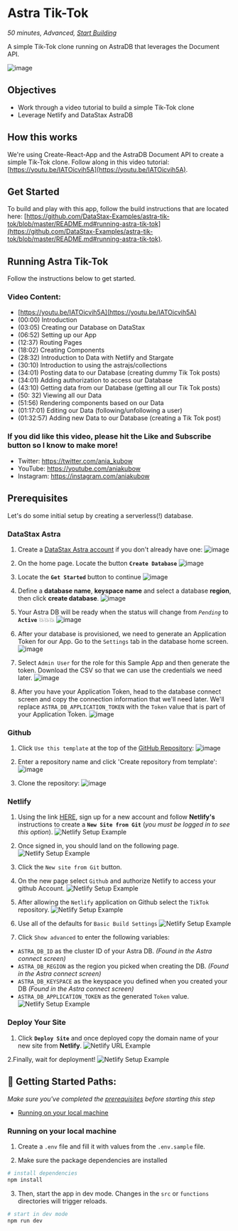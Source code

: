 <!--- STARTEXCLUDE --->
# Astra Tik-Tok
*50 minutes, Advanced, [Start Building](https://github.com/DataStax-Examples/astra-tik-tok/blob/master/README.md#running-astra-tik-tok)*

A simple Tik-Tok clone running on AstraDB that leverages the Document API.
<!--- ENDEXCLUDE --->

![image](https://raw.githubusercontent.com/DataStax-Examples/astra-tik-tok/master/screenshot.jpg)


## Objectives
* Work through a video tutorial to build a simple Tik-Tok clone
* Leverage Netlify and DataStax AstraDB
  
## How this works
We're using Create-React-App and the AstraDB Document API to create a simple Tik-Tok clone.  Follow along in this video tutorial: [https://youtu.be/IATOicvih5A](https://youtu.be/IATOicvih5A).

## Get Started
To build and play with this app, follow the build instructions that are located here: [https://github.com/DataStax-Examples/astra-tik-tok/blob/master/README.md#running-astra-tik-tok](https://github.com/DataStax-Examples/astra-tik-tok/blob/master/README.md#running-astra-tik-tok).

<!--- STARTEXCLUDE --->
## Running Astra Tik-Tok
Follow the instructions below to get started.

### Video Content:
- [https://youtu.be/IATOicvih5A](https://youtu.be/IATOicvih5A)
- (00:00) Introduction
- (03:05) Creating our Database on DataStax
- (06:52) Setting up our App
- (12:37) Routing Pages
- (18:02) Creating Components
- (28:32) Introduction to Data with Netlify and Stargate
- (30:10) Introduction to using the astrajs/collections
- (34:01) Posting data to our Database (creating dummy Tik Tok posts)
- (34:01) Adding authorization to access our Database
- (43:10) Getting data from our Database (getting all our Tik Tok posts)
- (50: 32) Viewing all our Data
- (51:56) Rendering components based on our Data
- (01:17:01) Editing our Data (following/unfollowing a user)
- (01:32:57) Adding new Data to our Database (creating a Tik Tok post)

### If you did like this video, please hit the Like and Subscribe button so I know to make more!
- Twitter: https://twitter.com/ania_kubow
- YouTube: https://youtube.com/aniakubow
- Instagram: https://instagram.com/aniakubow

## Prerequisites
Let's do some initial setup by creating a serverless(!) database.

### DataStax Astra
1. Create a [DataStax Astra account](https://astra.datastax.com/register?utm_source=github&utm_medium=referral&utm_campaign=astra-tik-tok) if you don't already have one:
![image](https://raw.githubusercontent.com/DataStax-Examples/sample-app-template/master/screenshots/astra-register-basic-auth.png)

2. On the home page. Locate the button **`Create Database`**
![image](https://raw.githubusercontent.com/DataStax-Examples/sample-app-template/master/screenshots/astra-dashboard.png)

3. Locate the **`Get Started`** button to continue
![image](https://raw.githubusercontent.com/DataStax-Examples/sample-app-template/master/screenshots/astra-select-plan.png)

4. Define a **database name**, **keyspace name** and select a database **region**, then click **create database**.
![image](https://raw.githubusercontent.com/DataStax-Examples/sample-app-template/master/screenshots/astra-create-db.png)

5. Your Astra DB will be ready when the status will change from *`Pending`* to **`Active`** 💥💥💥 
![image](https://raw.githubusercontent.com/DataStax-Examples/sample-app-template/master/screenshots/astra-db-active.png)

6. After your database is provisioned, we need to generate an Application Token for our App. Go to the `Settings` tab in the database home screen.
![image](https://raw.githubusercontent.com/DataStax-Examples/sample-app-template/master/screenshots/astra-db-settings.png)

1. Select `Admin User` for the role for this Sample App and then generate the token. Download the CSV so that we can use the credentials we need later.
![image](https://raw.githubusercontent.com/DataStax-Examples/sample-app-template/master/screenshots/astra-db-settings-token.png)

1. After you have your Application Token, head to the database connect screen and copy the connection information that we'll need later. We'll replace `ASTRA_DB_APPLICATION_TOKEN` with the `Token` value that is part of your Application Token.
![image](https://raw.githubusercontent.com/DataStax-Examples/sample-app-template/master/screenshots/astra-db-connect.png)

### Github
1. Click `Use this template` at the top of the [GitHub Repository](https://github.com/DataStax-Examples/astra-tik-tok):
![image](https://raw.githubusercontent.com/DataStax-Examples/sample-app-template/master/screenshots/github-use-template.png)

2. Enter a repository name and click 'Create repository from template':
![image](https://raw.githubusercontent.com/DataStax-Examples/sample-app-template/master/screenshots/github-create-repository.png)

3. Clone the repository:
![image](https://raw.githubusercontent.com/DataStax-Examples/sample-app-template/master/screenshots/github-clone.png)

### Netlify
1. Using the link [HERE](https://www.netlify.com), sign up for a new account and follow **Netlify's** instructions to create a **`New Site from Git`** (_you must be logged in to see this option_).
![Netlify Setup Example](./tutorial/images/netlify-signin.png?raw=true)

2. Once signed in, you should land on the following page.
![Netlify Setup Example](./tutorial/images/netlify-empty.png?raw=true)

3. Click the `New site from Git` button.

4. On the new page select `Github` and authorize Netlify to access your github Account.
![Netlify Setup Example](./tutorial/images/netlify-createsite-01.png?raw=true)

5. After allowing the `Netlify` application on Github select the `TikTok` repository.
![Netlify Setup Example](./tutorial/images/netlify-createsite-02.png?raw=true)

6. Use all of the defaults for `Basic Build Settings`
![Netlify Setup Example](./tutorial/images/netlify-createsite-03.png?raw=true)

7. Click `Show advanced` to enter the following variables:
  - `ASTRA_DB_ID` as the cluster ID of your Astra DB. *(Found in the Astra connect screen)*
  - `ASTRA_DB_REGION` as the region you picked when creating the DB. *(Found in the Astra connect screen)*
  - `ASTRA_DB_KEYSPACE` as the keyspace you defined when you created your DB *(Found in the Astra connect screen)*
  - `ASTRA_DB_APPLICATION_TOKEN` as the generated `Token` value.
![Netlify Setup Example](./tutorial/images/netlify-createsite-04.png?raw=true)


### Deploy Your Site
1. Click **`Deploy Site`** and once deployed copy the domain name of your new site from **Netlify**.
![Netlify URL Example](./tutorial/images/netlify-deployinprogress.png?raw=true)

2.Finally, wait for deployment!
![Netlify Setup Example](./tutorial/images/netlify-deploycomplete.png?raw=true)


## 🚀 Getting Started Paths:
*Make sure you've completed the [prerequisites](#prerequisites) before starting this step*
  - [Running on your local machine](#running-on-your-local-machine)

### Running on your local machine
1. Create a `.env` file and fill it with values from the `.env.sample` file.

2. Make sure the package dependencies are installed
```sh
# install dependencies
npm install
```

3. Then, start the app in dev mode. Changes in the `src` or `functions` directories will trigger reloads.
```sh
# start in dev mode
npm run dev
```
<!--- ENDEXCLUDE --->